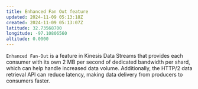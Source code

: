 ```yaml
---
title: Enhanced Fan Out feature
updated: 2024-11-09 05:13:18Z
created: 2024-11-09 05:13:07Z
latitude: 32.73568700
longitude: -97.10806560
altitude: 0.0000
---
```



`Enhanced Fan-Out` is a feature in Kinesis Data Streams that provides each consumer with its own 2 MB per second of dedicated bandwidth per shard, which can help handle increased data volume. Additionally, the HTTP/2 data retrieval API can reduce latency, making data delivery from producers to consumers faster.